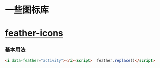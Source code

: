 # 一些图标库

# [feather-icons](https://feathericons.com/)

### 基本用法

```html
<i data-feather="activity"></i><script>  feather.replace()</script>
```
